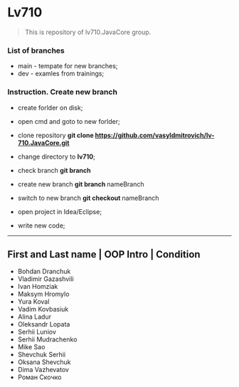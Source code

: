 # Lv710

> This is repository of lv710.JavaCore group.

### List of branches

- main - tempate for new branches;
- dev - examles from trainings;

### Instruction. Create new branch

- create forlder on disk;
- open cmd and goto to new forlder;
- clone repository **git clone https://github.com/vasyldmitrovich/lv-710.JavaCore.git**

- change directory to **lv710**;
- check branch **git branch**
- create new branch **git branch <NAME>** nameBranch 
- switch to new branch **git checkout <NAME>** nameBranch
- open project in Idea/Eclipse;
- write new code;

----------
First and Last name | OOP Intro | Condition
------------------------------------------------------
- Bohdan Dranchuk          
- Vladimir Gazashvili
- Ivan Homziak
- Maksym Hromylo
- Yura Koval
- Vadim Kovbasiuk
- Alina Ladur
- Oleksandr Lopata
- Serhii Luniov
- Serhii Mudrachenko
- Mike Sao
- Shevchuk Serhii
- Oksana Shevchuk
- Dima Vazhevatov
- Роман Скочко

